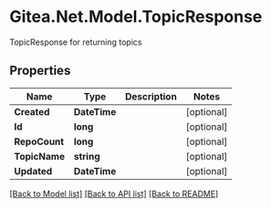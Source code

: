 # Gitea.Net.Model.TopicResponse
TopicResponse for returning topics

## Properties

Name | Type | Description | Notes
------------ | ------------- | ------------- | -------------
**Created** | **DateTime** |  | [optional] 
**Id** | **long** |  | [optional] 
**RepoCount** | **long** |  | [optional] 
**TopicName** | **string** |  | [optional] 
**Updated** | **DateTime** |  | [optional] 

[[Back to Model list]](../README.md#documentation-for-models) [[Back to API list]](../README.md#documentation-for-api-endpoints) [[Back to README]](../README.md)

